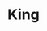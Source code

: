 ---
layout: design
permalink: /king/
title: "King"
created: "TBD"
root: "/assets/02_design/king/"
bg-video: >
  <iframe src="https://www.youtube.com/embed/-73Sh41h9Yc?hd=1&rel=0&modestbranding=1&controls=0&loop=1&playlist=-73Sh41h9Yc" width="640" height="360" frameborder="0" webkitallowfullscreen mozallowfullscreen allowfullscreen></iframe>

description: >
  King is a performance art project centered on Michael Jackson, the seventh in a series in which Neal Medlyn embodies pop groups or stars, using their personas, biographies, artistic output and other related material culture as both source material and conceptual filters. 

artists:
  - person: Neal Medlyn
    url: https://nealmedlyn.org/

role:
 - Video Designer

showings:
- text: American Realness ~ 2015
- text: The Kitchen ~ 2013

documentation:
  - <iframe src="https://www.youtube.com/embed/-73Sh41h9Yc?hd=1&rel=0&modestbranding=1" width="640" height="660" frameborder="0" webkitallowfullscreen mozallowfullscreen allowfullscreen></iframe>
---